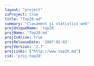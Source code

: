 ```yaml
---
layout: "project"
isProject: true
title: "Top20.md"
summary: "Clasament și statistici web"
projUniqueName: 'top20'
projName: 'Top20.md'
projIsAlive: true
projReleaseDate: '2007-02-03'
projVersion: '2.7'
projLinks: ["http://www.top20.md"]
cid: 'proj-top20'
---
```


